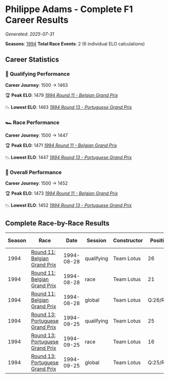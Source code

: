 # Philippe Adams - Complete F1 Career Results

*Generated: 2025-07-31*

**Seasons**: [1994](../seasons/1994-season-report)
**Total Race Events**: 2 (6 individual ELO calculations)

## Career Statistics

### 🏁 Qualifying Performance
**Career Journey**: 1500 → 1463

🏆 **Peak ELO**: 1479
   *[1994 Round 11 - Belgian Grand Prix](../seasons/1994-season-report#round-11-belgian-grand-prix)*

📉 **Lowest ELO**: 1463
   *[1994 Round 13 - Portuguese Grand Prix](../seasons/1994-season-report#round-13-portuguese-grand-prix)*

### 🏎️ Race Performance
**Career Journey**: 1500 → 1447

🏆 **Peak ELO**: 1471
   *[1994 Round 11 - Belgian Grand Prix](../seasons/1994-season-report#round-11-belgian-grand-prix)*

📉 **Lowest ELO**: 1447
   *[1994 Round 13 - Portuguese Grand Prix](../seasons/1994-season-report#round-13-portuguese-grand-prix)*

### 🌟 Overall Performance
**Career Journey**: 1500 → 1452

🏆 **Peak ELO**: 1473
   *[1994 Round 11 - Belgian Grand Prix](../seasons/1994-season-report#round-11-belgian-grand-prix)*

📉 **Lowest ELO**: 1452
   *[1994 Round 13 - Portuguese Grand Prix](../seasons/1994-season-report#round-13-portuguese-grand-prix)*


## Complete Race-by-Race Results

| Season | Race | Date | Session | Constructor | Position | Starting ELO | ELO Change | Final ELO | Teammate |
|--------|------|------|---------|-------------|----------|--------------|------------|-----------|----------|
| 1994 | [Round 11: Belgian Grand Prix](../seasons/1994-season-report#round-11-belgian-grand-prix) | 1994-08-28 | qualifying | Team Lotus | 26 | 1500 | -21 | 1479 | <img src="https://upload.wikimedia.org/wikipedia/commons/thumb/8/83/Flag_of_the_United_Kingdom_%283-5%29.svg/512px-Flag_of_the_United_Kingdom_%283-5%29.svg.png?20250726143817" alt="United Kingdom" width="20" height="auto" style="vertical-align: middle; margin-right: 5px;" onerror="this.outerHTML='🇬🇧'; this.style.marginRight='5px';"/> Johnny Herbert |
| 1994 | [Round 11: Belgian Grand Prix](../seasons/1994-season-report#round-11-belgian-grand-prix) | 1994-08-28 | race | Team Lotus | 21 | 1500 | -29 | 1471 | <img src="https://upload.wikimedia.org/wikipedia/commons/thumb/8/83/Flag_of_the_United_Kingdom_%283-5%29.svg/512px-Flag_of_the_United_Kingdom_%283-5%29.svg.png?20250726143817" alt="United Kingdom" width="20" height="auto" style="vertical-align: middle; margin-right: 5px;" onerror="this.outerHTML='🇬🇧'; this.style.marginRight='5px';"/> Johnny Herbert |
| 1994 | [Round 11: Belgian Grand Prix](../seasons/1994-season-report#round-11-belgian-grand-prix) | 1994-08-28 | global | Team Lotus | Q:26/R:21 | 1500 | -27 | 1473 | <img src="https://upload.wikimedia.org/wikipedia/commons/thumb/8/83/Flag_of_the_United_Kingdom_%283-5%29.svg/512px-Flag_of_the_United_Kingdom_%283-5%29.svg.png?20250726143817" alt="United Kingdom" width="20" height="auto" style="vertical-align: middle; margin-right: 5px;" onerror="this.outerHTML='🇬🇧'; this.style.marginRight='5px';"/> Johnny Herbert |
| 1994 | [Round 13: Portuguese Grand Prix](../seasons/1994-season-report#round-13-portuguese-grand-prix) | 1994-09-25 | qualifying | Team Lotus | 25 | 1479 | -16 | 1463 | <img src="https://upload.wikimedia.org/wikipedia/commons/thumb/8/83/Flag_of_the_United_Kingdom_%283-5%29.svg/512px-Flag_of_the_United_Kingdom_%283-5%29.svg.png?20250726143817" alt="United Kingdom" width="20" height="auto" style="vertical-align: middle; margin-right: 5px;" onerror="this.outerHTML='🇬🇧'; this.style.marginRight='5px';"/> Johnny Herbert |
| 1994 | [Round 13: Portuguese Grand Prix](../seasons/1994-season-report#round-13-portuguese-grand-prix) | 1994-09-25 | race | Team Lotus | 16 | 1471 | -24 | 1447 | <img src="https://upload.wikimedia.org/wikipedia/commons/thumb/8/83/Flag_of_the_United_Kingdom_%283-5%29.svg/512px-Flag_of_the_United_Kingdom_%283-5%29.svg.png?20250726143817" alt="United Kingdom" width="20" height="auto" style="vertical-align: middle; margin-right: 5px;" onerror="this.outerHTML='🇬🇧'; this.style.marginRight='5px';"/> Johnny Herbert |
| 1994 | [Round 13: Portuguese Grand Prix](../seasons/1994-season-report#round-13-portuguese-grand-prix) | 1994-09-25 | global | Team Lotus | Q:25/R:16 | 1473 | -22 | 1452 | <img src="https://upload.wikimedia.org/wikipedia/commons/thumb/8/83/Flag_of_the_United_Kingdom_%283-5%29.svg/512px-Flag_of_the_United_Kingdom_%283-5%29.svg.png?20250726143817" alt="United Kingdom" width="20" height="auto" style="vertical-align: middle; margin-right: 5px;" onerror="this.outerHTML='🇬🇧'; this.style.marginRight='5px';"/> Johnny Herbert |
